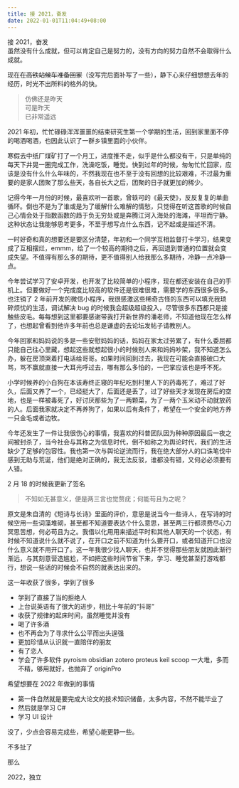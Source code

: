 ```yaml
---
title: 接 2021，奋发
date: 2022-01-01T11:04:49+08:00
---
```


接 2021，奋发  
虽然没有什么成就，但可以肯定自己是努力的，没有方向的努力自然不会取得什么成就。
  
现在~~在高铁站候车准备回家~~（没写完后面补写了一些），静下心来仔细想想去年的经历，时光不出所料的格外的快。  
  
> 仿佛还是昨天  
> 可是昨天  
> 已非常遥远  
> 
  
2021 年初，忙忙碌碌浑浑噩噩的结束研究生第一个学期的生活，回到家里面不停的喝酒喝酒，也因此认识了一群乡镇里面的小伙伴。

寒假去中纸厂煤矿打了一个月工，进度推不走，似乎是什么都没有干，只是单纯的每天下井晃一圈完成工作，洗澡吃饭，睡觉。快到过年的时候，匆匆忙忙回家，应该是没有什么什么年味的，不然我现在也不至于没有回想的比较艰难，不过最为重要的是家人团聚了那么些天，各自长大之后，团聚的日子就更加的稀少。

记得今年一月份的时候，最喜欢听一首歌，曾轶可的《最天使》，反反复复的单曲循环。倒也不是为了谁或是为了缓解什么难解的情愁，只觉得在听这首歌的时候自己心情会处于指数函数的趋于负无穷处或是奔腾江河入海处的海滩，平坦而宁静。这种状态让我能够思考更多，不至于想写点什么东西，记不起或是描述不清。

一时好奇和真的想要还是要区分清楚，年初和一个同学互相监督打卡学习，结果变成了互相摆烂，emmm，给了一个较高的期待之后，再回退到普通的位置就会变成失望。不值得有那么多的期待，更不值得别人给我那么多期待，冷静一点冷静一点。

今年尝试学习了安卓开发，也开发了比较简单的小程序，现在都还安装在自己的手机上。但要做好一个完成度比较高的软件还是很难很难，需要学的东西很多很多。也注销了 2 年前开发的微信小程序，我很感激这些稀奇古怪的东西可以填充我琐碎烦忧的生活，调试解决 bug 的时候我会超级超级投入，尽管很多东西都只是接触些皮毛。每每想到这里都要感谢带我打开新世界的潘老师，不知道他现在怎么样了，也想起曾看到他许多年前也总是谦虚的去论坛发帖子请教别人。

今年回家和妈妈说的多是一些安慰妈妈的话，妈妈在家太过劳累了，有什么委屈都只能自己往心里藏，想起这些就想起很小的时候别人来和妈妈吵架，我不知道怎么办，躲在房顶哭着打电话给哥哥。如果时间回到过去，我现在可能会直接破口大骂，骂不赢就直接一大耳光呼过去，哪有那么多怕的，一巴掌应该也是呼不死。

小学时候养的小白狗在本该寿终正寝的年纪吃到村里人下的药毒死了，难过了好久，后面又养了一个，已经挺大了，后面还是丢了，过了好些天才发现在房后的空地，也是一样被毒死了，好讨厌那些为了一两颗菜，为了一两个玉米动不动就放药的人。后面我家就决定不再养狗了，如果以后有条件了，希望在一个安全的地方养一只金毛或者边牧。

今年还发生了一件让我很伤心的事情，我喜欢的科普团队因为种种原因最后一夜之间被封杀了，当今社会与其称之为信息时代，倒不如称之为舆论时代，我们的生活缺少了足够的包容性。我也第一次与舆论逆流而行，我在绝大部分人的口诛笔伐中感到无助与荒诞，他们是绝对正确的，我无法反驳，谁都没有错，又何必必须要有人错。

2 月 18 的时候我更新了签名
> 不知如无甚意义，便是两三言也觉赘疣；何能苟且为之呢？

原文是朱自清的《短诗与长诗》里面的评价，意思是说当今一些诗人，在写诗的时候空用一些词藻堆砌，甚至都不知道要表达个什么意思，甚至两三行都须费尽心力冥思苦想，何必苟且为之。我借以化用用来描述平时和其他人聊天的一个状态，有时候不知道说什么就不说了，在开口之前不知道为什么要开口，或者知道开口也没什么意义就不用开口了。这一年我很少找人聊天，也并不觉得那些朋友就因此渐行渐远，与其刻意营造尴尬，不如把这些时间节省下来，学习、睡觉甚至打游戏都行，想说一些话的时候会不自然的就表达出来的。

这一年收获了很多，学到了很多
- 学到了直接了当的拒绝人
- 上台说英语有了很大的进步，相比十年前的“抖哥”
- 收获了规律的起床时间，虽然睡觉并没有
- 喝了许多酒
- 也不再会为了寻求什么公平而出头逞强
- 更加珍惜从认识就一直陪伴的朋友
- 有了恋人
- 学会了许多软件 pyroism obsidian zotero proteus keil scoop 一大堆，多而不精，够用就好，也抛弃了 originPro

希望想要在 2022 年做到的事情
- 第一件自然就是要完成大论文的技术知识储备，太多内容，不然不能毕业了
- 然后就是学习 C#
- 学习 UI 设计

没了，少点会容易完成些，希望心能更静一些。

不多扯了

那么

2022，独立